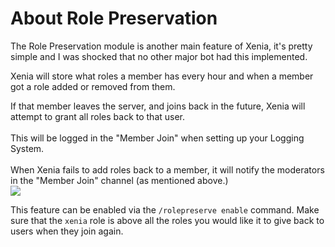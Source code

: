 # About Role Preservation
The Role Preservation module is another main feature of Xenia, it's pretty simple and I was shocked that no other major bot had this implemented.

Xenia will store what roles a member has every hour and when a member got a role added or removed from them.

<div class="row align-items-start mt-4">
    <div class="col is-half is-full-mobile">
        If that member leaves the server, and joins back in the future, Xenia will attempt to grant all roles back to that user.<br/>
        <br/>
        This will be logged in the "Member Join" when setting up your Logging System.<br/>
        <br/>
        When Xenia fails to add roles back to a member, it will notify the moderators in the "Member Join" channel (as mentioned above.)
    </div>
    <div class="col is-half is-full-mobile">
        <img src="https://res.kate.pet/upload/2a484eaa354e/Discord_2QqwLufnH3.png" class="guide-img" />
    </div>
</div>

This feature can be enabled via the `/rolepreserve enable` command. Make sure that the `xenia` role is above all the roles you would like it to give back to users when they join again.
